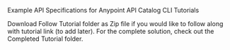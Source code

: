 Example API Specifications for Anypoint API Catalog CLI Tutorials 

Download Follow Tutorial folder as Zip file if you would like to follow along with tutorial link (to add later). For the complete solution, check out the Completed Tutorial folder. 